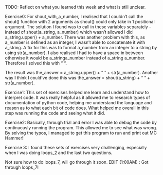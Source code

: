 TODO: Reflect on what you learned this week and what is still unclear.

Exercise0: For shout_with_a_number, I realised that I couldn’t call the shout() function with 2 arguments as shout() could only take in 1 positional argument. The solution I found was to call in these variables separately - instead of shout(a_string, a_number) which wasn’t allowed I did a_string.upper() + a_number. There was another problem with this, as a_number is defined as an integer, I wasn’t able to concatenate it with a_string. A fix for this was to format a_number from an integer to a string by using str(a_number).  I also realised I had to have a space in between otherwise it would be a_stringa_number instead of a_string a_number. Therefore I solved this with “ “. 

The result was the_answer = a_string.upper() + “ “ + str(a_number). Another way I think I could’ve done this was the_answer = shout(a_string) + “ “ + str(a_number). 

Exercise1: This set of exercises helped me learn and understand how to interpret code. It was really helpful as it allowed me to research types of documentation of python code, helping me understand the language and reason as to what each bit of code does. What helped me overall in this step was running the code and seeing what it did.

Exercise2: Basically, through trial and error I was able to debug the code by continuously running the program. This allowed me to see what was wrong. By solving the typos, I managed to get this program to run and print out MC Hammer!

Exercise 3: I found these sets of exercises very challenging, especially when I was doing loops_2 and the last two questions. 

Not sure how to do loops_7, will go through it soon. 
EDIT (1:00AM) : Got through loops_7!
